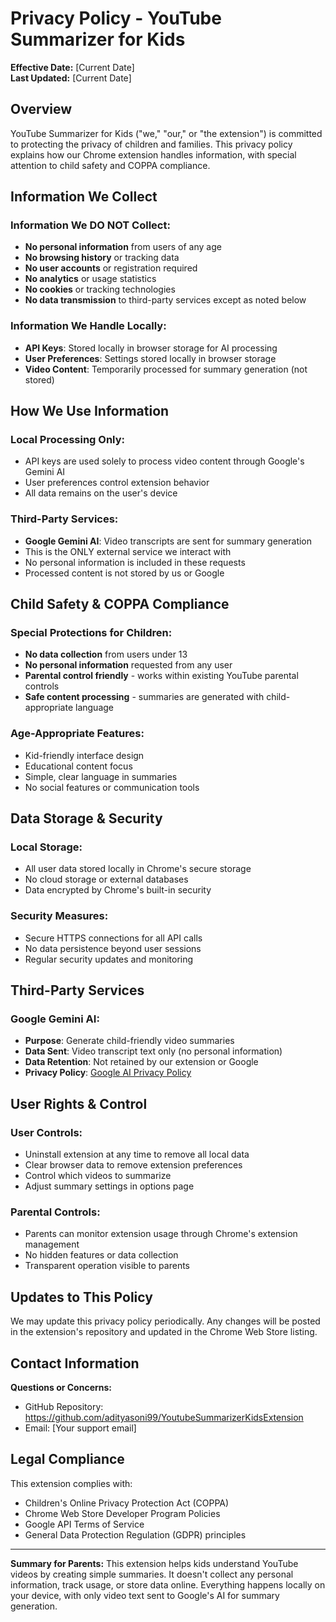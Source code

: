 # Privacy Policy - YouTube Summarizer for Kids

**Effective Date:** [Current Date]  
**Last Updated:** [Current Date]

## Overview

YouTube Summarizer for Kids ("we," "our," or "the extension") is committed to protecting the privacy of children and families. This privacy policy explains how our Chrome extension handles information, with special attention to child safety and COPPA compliance.

## Information We Collect

### Information We DO NOT Collect:
- **No personal information** from users of any age
- **No browsing history** or tracking data
- **No user accounts** or registration required
- **No analytics** or usage statistics
- **No cookies** or tracking technologies
- **No data transmission** to third-party services except as noted below

### Information We Handle Locally:
- **API Keys**: Stored locally in browser storage for AI processing
- **User Preferences**: Settings stored locally in browser storage
- **Video Content**: Temporarily processed for summary generation (not stored)

## How We Use Information

### Local Processing Only:
- API keys are used solely to process video content through Google's Gemini AI
- User preferences control extension behavior
- All data remains on the user's device

### Third-Party Services:
- **Google Gemini AI**: Video transcripts are sent for summary generation
- This is the ONLY external service we interact with
- No personal information is included in these requests
- Processed content is not stored by us or Google

## Child Safety & COPPA Compliance

### Special Protections for Children:
- **No data collection** from users under 13
- **No personal information** requested from any user
- **Parental control friendly** - works within existing YouTube parental controls
- **Safe content processing** - summaries are generated with child-appropriate language

### Age-Appropriate Features:
- Kid-friendly interface design
- Educational content focus
- Simple, clear language in summaries
- No social features or communication tools

## Data Storage & Security

### Local Storage:
- All user data stored locally in Chrome's secure storage
- No cloud storage or external databases
- Data encrypted by Chrome's built-in security

### Security Measures:
- Secure HTTPS connections for all API calls
- No data persistence beyond user sessions
- Regular security updates and monitoring

## Third-Party Services

### Google Gemini AI:
- **Purpose**: Generate child-friendly video summaries
- **Data Sent**: Video transcript text only (no personal information)
- **Data Retention**: Not retained by our extension or Google
- **Privacy Policy**: [Google AI Privacy Policy](https://ai.google.dev/terms)

## User Rights & Control

### User Controls:
- Uninstall extension at any time to remove all local data
- Clear browser data to remove extension preferences
- Control which videos to summarize
- Adjust summary settings in options page

### Parental Controls:
- Parents can monitor extension usage through Chrome's extension management
- No hidden features or data collection
- Transparent operation visible to parents

## Updates to This Policy

We may update this privacy policy periodically. Any changes will be posted in the extension's repository and updated in the Chrome Web Store listing.

## Contact Information

**Questions or Concerns:**
- GitHub Repository: https://github.com/adityasoni99/YoutubeSummarizerKidsExtension
- Email: [Your support email]

## Legal Compliance

This extension complies with:
- Children's Online Privacy Protection Act (COPPA)
- Chrome Web Store Developer Program Policies
- Google API Terms of Service
- General Data Protection Regulation (GDPR) principles

---

**Summary for Parents:** This extension helps kids understand YouTube videos by creating simple summaries. It doesn't collect any personal information, track usage, or store data online. Everything happens locally on your device, with only video text sent to Google's AI for summary generation.
